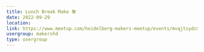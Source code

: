 ```yaml
---
title: Lunch Break Make 🛠️
date: 2022-09-29
location: 
link: https://www.meetup.com/heidelberg-makers-meetup/events/mvqjtsydcmbmc/
usergroup: makershd
type: usergroup
---
```

